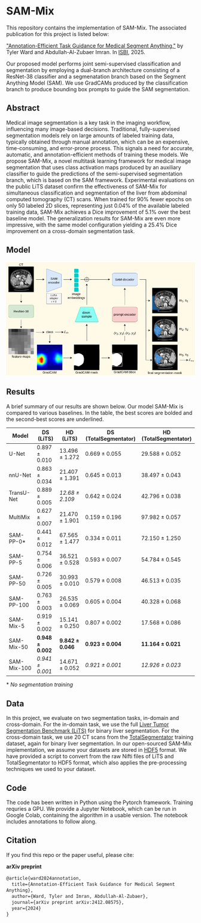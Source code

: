# SAM-Mix

This repository contains the implementation of SAM-Mix. The associated publication for this project is listed below:

["Annotation-Efficient Task Guidance for Medical Segment Anything,"](https://arxiv.org/pdf/2412.08575) by Tyler Ward and Abdullah-Al-Zubaer Imran. In [ISBI](https://biomedicalimaging.org/2025/), 2025.

Our proposed model performs joint semi-supervised classification and segmentation by employing a dual-branch architecture consisting of a ResNet-38 classifier and a segmenatation branch based on the Segment Anything Model (SAM). We use GradCAMs produced by the classification branch to produce bounding box prompts to guide the SAM segmentation.

## Abstract
Medical image segmentation is a key task in the imaging workflow, influencing many image-based decisions. Traditional, fully-supervised segmentation models rely on large amounts of labeled training data, typically obtained through manual annotation, which can be an expensive, time-consuming, and error-prone process. This signals a need for accurate, automatic, and annotation-efficient methods of training these models. We propose SAM-Mix, a novel multitask learning framework for medical image segmentation that uses class activation maps produced by an auxiliary classifier to guide the predictions of the semi-supervised segmentation branch, which is based on the SAM framework. Experimental evaluations on the public LiTS dataset confirm the effectiveness of SAM-Mix for simultaneous classification and segmentation of the liver from abdominal computed tomography (CT) scans. When trained for 90% fewer epochs on only 50 labeled 2D slices, representing just 0.04% of the available labeled training data, SAM-Mix achieves a Dice improvement of 5.1% over the best baseline model. The generalization results for SAM-Mix are even more impressive, with the same model configuration yielding a 25.4% Dice improvement on a cross-domain segmentation task.

## Model
![Figure](https://github.com/tbwa233/SAM-Mix/blob/main/images/arxivarch(1).png)

## Results
A brief summary of our results are shown below. Our model SAM-Mix is compared to various baselines. In the table, the best scores are bolded and the second-best scores are underlined.

| Model         | DS (LiTS)         | HD (LiTS)         | DS (TotalSegmentator) | HD (TotalSegmentator) |
|---------------|-------------------|-------------------|------------------------|------------------------|
| U-Net         | 0.897 ± 0.010     | 13.496 ± 1.272     | 0.669 ± 0.055          | 29.588 ± 0.052         |
| nnU-Net       | 0.863 ± 0.034     | 21.407 ± 1.391     | 0.645 ± 0.013          | 38.497 ± 0.043         |
| TransU-Net    | 0.889 ± 0.005     | _12.68 ± 2.109_    | 0.642 ± 0.024          | 42.796 ± 0.038         |
| MultiMix      | 0.627 ± 0.007     | 21.470 ± 1.901     | 0.159 ± 0.196          | 97.982 ± 0.057         |
| SAM-PP-0*     | 0.441 ± 0.012     | 67.565 ± 1.477     | 0.334 ± 0.011          | 72.150 ± 1.250         |
| SAM-PP-5      | 0.754 ± 0.006     | 36.521 ± 0.528     | 0.593 ± 0.007          | 54.784 ± 0.545         |
| SAM-PP-50     | 0.726 ± 0.005     | 30.993 ± 0.010     | 0.579 ± 0.008          | 46.513 ± 0.035         |
| SAM-PP-100    | 0.763 ± 0.003     | 26.535 ± 0.069     | 0.605 ± 0.004          | 40.328 ± 0.068         |
| SAM-Mix-5     | 0.919 ± 0.002     | 15.141 ± 0.250     | 0.807 ± 0.002          | 17.568 ± 0.086         |
| SAM-Mix-50    | **0.948 ± 0.002** | **9.842 ± 0.046**  | **0.923 ± 0.004**      | **11.164 ± 0.021**     |
| SAM-Mix-100   | _0.941 ± 0.001_   | 14.671 ± 0.052     | _0.921 ± 0.001_        | _12.926 ± 0.023_       |

\* _No segmentation training_

## Data
In this project, we evaluate on two segmentation tasks, in-domain and cross-domain. For the in-domain task, we use the full [Liver Tumor Segmentation Benchmark (LiTS)](https://competitions.codalab.org/competitions/17094#learn_the_details-overview) for binary liver segmentation. For the cross-domain task, we use 20 CT scans from the [TotalSegmentator](https://zenodo.org/records/10047292) training dataset, again for binary liver segmentation. In our open-sourced SAM-Mix implementation, we assume your datasets are stored in [HDF5](https://www.hdfgroup.org/solutions/hdf5/) format. We have provided a script to convert from the raw Nifti files of LiTS and TotalSegmentator to HDF5 format, which also applies the pre-processing techniques we used to your dataset.

## Code
The code has been written in Python using the Pytorch framework. Training requries a GPU. We provide a Jupyter Notebook, which can be run in Google Colab, containing the algorithm in a usable version. The notebook includes annotations to follow along.

## Citation
If you find this repo or the paper useful, please cite: 

**arXiv preprint**
```
@article{ward2024annotation,
  title={Annotation-Efficient Task Guidance for Medical Segment Anything},
  author={Ward, Tyler and Imran, Abdullah-Al-Zubaer},
  journal={arXiv preprint arXiv:2412.08575},
  year={2024}
}
```
